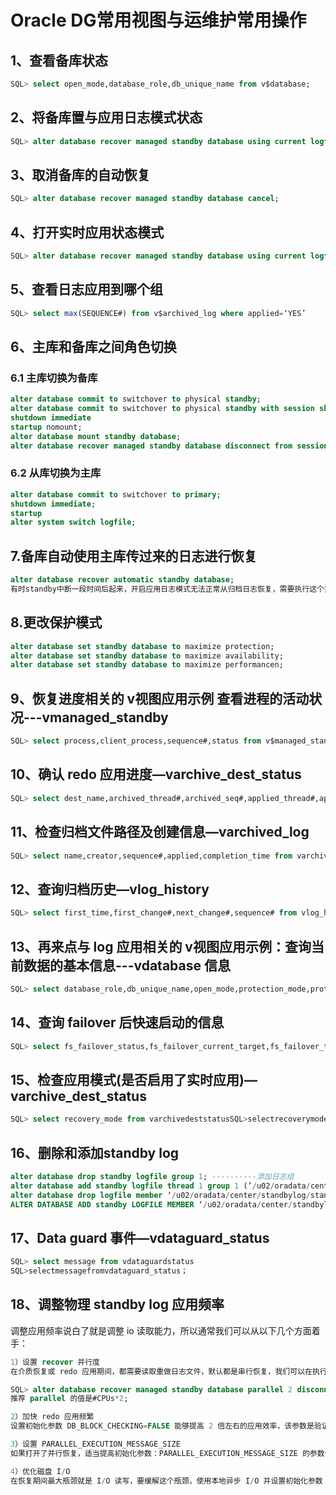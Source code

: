 # Oracle DG常用视图与运维护常用操作

## 1、查看备库状态

```sql
SQL> select open_mode,database_role,db_unique_name from v$database;
```

## 2、将备库置与应用日志模式状态

```sql
SQL> alter database recover managed standby database using current logfile disconnect from session;
```

## 3、取消备库的自动恢复

```sql
SQL> alter database recover managed standby database cancel;
```

## 4、打开实时应用状态模式

```sql
SQL> alter database recover managed standby database using current logfile disconnect;
```

## 5、查看日志应用到哪个组

```sql
SQL> select max(SEQUENCE#) from v$archived_log where applied=‘YES’
```

## 6、主库和备库之间角色切换

### 6.1 主库切换为备库

```sql
alter database commit to switchover to physical standby;
alter database commit to switchover to physical standby with session shutdown;-- 主库有会话连接的时候
shutdown immediate
startup nomount;
alter database mount standby database;
alter database recover managed standby database disconnect from session;
```

### 6.2 从库切换为主库

```sql
alter database commit to switchover to primary;
shutdown immediate;
startup
alter system switch logfile;
```

## 7.备库自动使用主库传过来的日志进行恢复

```sql
alter database recover automatic standby database;
有时standby中断一段时间后起来，开启应用日志模式无法正常从归档日志恢复，需要执行这个指令应用归档日志等应用到最近的一个归档日志后再开启应用日志模式
```

## 8.更改保护模式

```sql
alter database set standby database to maximize protection;
alter database set standby database to maximize availability;
alter database set standby database to maximize performancen;
```

## 9、恢复进度相关的 v视图应用示例 查看进程的活动状况---vmanaged_standby

```sql
SQL> select process,client_process,sequence#,status from v$managed_standby;
```

## 10、确认 redo 应用进度—varchive_dest_status

```sql
SQL> select dest_name,archived_thread#,archived_seq#,applied_thread#,applied_seq#,db_unique_name from varchive_dest_status where status=‘VALID’;
```

## 11、检查归档文件路径及创建信息—varchived_log

```sql
SQL> select name,creator,sequence#,applied,completion_time from varchived_log;
```

## 12、查询归档历史—vlog_history

```sql
SQL> select first_time,first_change#,next_change#,sequence# from vlog_history;
```

## 13、再来点与 log 应用相关的 v视图应用示例：查询当前数据的基本信息---vdatabase 信息

```sql
SQL> select database_role,db_unique_name,open_mode,protection_mode,protection_level,switchover_status from v$database;
```

## 14、查询 failover 后快速启动的信息

```sql
SQL> select fs_failover_status,fs_failover_current_target,fs_failover_threshold,fs_failover_observer_present from v$database；
```

## 15、检查应用模式(是否启用了实时应用)—varchive_dest_status

```sql
SQL> select recovery_mode from varchivedeststatusSQL>selectrecoverymodefromvarchive_dest_status where dest_id=2;
```

## 16、删除和添加standby log

```sql
alter database drop standby logfile group 1; ----------添加日志组
alter database add standby logfile thread 1 group 1 (’/u02/oradata/center/standbylog/standby_log1_1’,’/u02/oradata/center/standbylog/standby_log1_2’) size 4096M; ----------删除日志组
alter database drop logfile member ‘/u02/oradata/center/standbylog/standby_log1_2’; ----------删除日志组的一个成员
ALTER DATABASE ADD standby LOGFILE MEMBER ‘/u02/oradata/center/standbylog/standby_log1_2’ TO GROUP 1; ---------添加日志组成员
```

## 17、Data guard 事件—vdataguard_status

```sql
SQL> select message from vdataguardstatus
SQL>selectmessagefromvdataguard_status；
```

## 18、调整物理 standby log 应用频率

调整应用频率说白了就是调整 io 读取能力，所以通常我们可以从以下几个方面着手：

```sql
1）设置 recover 并行度
在介质恢复或 redo 应用期间，都需要读取重做日志文件，默认都是串行恢复，我们可以在执行 recover的时候加上 parallel 子句来指定并行度，提高读取和应用的性能，例如：

SQL> alter database recover managed standby database parallel 2 disconnect from session;
推荐 parallel 的值是#CPUs*2;

2）加快 redo 应用频繁
设置初始化参数 DB_BLOCK_CHECKING=FALSE 能够提高 2 倍左右的应用效率，该参数是验证数据块是否有 效，对 于 standby 禁止验证 基本上 还是可 以接受 的，另 外还有 一个关 联初始 化参数 DB_BLOCK_CHECKSUM，建议该参数在 primary 和 standby 都设置为 true。

3）设置 PARALLEL_EXECUTION_MESSAGE_SIZE
如果打开了并行恢复，适当提高初始化参数：PARALLEL_EXECUTION_MESSAGE_SIZE 的参数值，比如 4096 也能提高大概 20%左右的性能，不过需要注意增大这个参数的参数值可能会占用更多内存。

4）优化磁盘 I/O
在恢复期间最大瓶颈就是 I/O 读写，要缓解这个瓶颈，使用本地异步 I/O 并设置初始化参数 DISK_ASYNCH_IO=TRUE 会有所帮助。DISK_ASYNCH_IO 参数控制到数据文件的磁盘 I/O 是否异步。某些情况下异步 I/O 能降低数据库文件并行读取，提高整个恢复时间。
```

